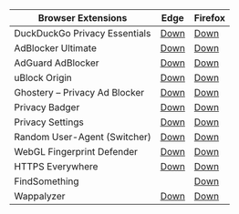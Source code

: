 |Browser Extensions|Edge|Firefox|
| ------ | ------ | ------ |
|DuckDuckGo Privacy Essentials|[Down](https://microsoftedge.microsoft.com/addons/detail/duckduckgo-privacy-essent/caoacbimdbbljakfhgikoodekdnlcgpk "Down")|[Down](https://addons.mozilla.org/en-US/firefox/addon/duckduckgo-for-firefox "Down")|
|AdBlocker Ultimate|[Down](https://microsoftedge.microsoft.com/addons/detail/adblocker-ultimate/pciakllldcajllepkbbihkmfkikheffb "Down")|[Down](https://addons.mozilla.org/en-US/firefox/addon/adblocker-ultimate "Down")|
|AdGuard AdBlocker|[Down](https://microsoftedge.microsoft.com/addons/detail/adguard-adblocker/pdffkfellgipmhklpdmokmckkkfcopbh "Down")|[Down](https://addons.mozilla.org/en-US/firefox/addon/adguard-adblocker "Down")|
|uBlock Origin|[Down](https://microsoftedge.microsoft.com/addons/detail/ublock-origin/odfafepnkmbhccpbejgmiehpchacaeak "Down")|[Down](https://addons.mozilla.org/en-US/firefox/addon/ublock-origin "Down")|
|Ghostery – Privacy Ad Blocker|[Down](https://microsoftedge.microsoft.com/addons/detail/ghostery-%E2%80%93-privacy-ad-blo/fclbdkbhjlgkbpfldjodgjncejkkjcme "Down")|[Down](https://addons.mozilla.org/en-US/firefox/addon/ghostery "Down")|
|Privacy Badger|[Down](https://microsoftedge.microsoft.com/addons/detail/privacy-badger/mkejgcgkdlddbggjhhflekkondicpnop "Down")|[Down](https://addons.mozilla.org/en-US/firefox/addon/privacy-badger17 "Down")|
|Privacy Settings|[Down](https://microsoftedge.microsoft.com/addons/detail/privacy-settings/kcjdbackodicgebbpjlnfofddafkhdkj "Down")|[Down](https://addons.mozilla.org/en-US/firefox/addon/privacy-settings "Down")|
|Random User-Agent (Switcher)|[Down](https://microsoftedge.microsoft.com/addons/detail/random-useragent-switch/addfjgllfhpnacoahmmcafmaacjloded "Down")|[Down](https://addons.mozilla.org/en-US/firefox/addon/random_user_agent "Down")|
|WebGL Fingerprint Defender|[Down](https://microsoftedge.microsoft.com/addons/detail/webgl-fingerprint-defende/lhhnmkalnbgodjgjmjjbjalhcoeocffk "Down")|[Down](https://addons.mozilla.org/en-US/firefox/addon/webgl-fingerprint-defender "Down")|
|HTTPS Everywhere|[Down](https://microsoftedge.microsoft.com/addons/detail/https-everywhere/fchjpkplmbeeeaaogdbhjbgbknjobohb "Down")|[Down](https://www.eff.org/https-everywhere "Down")|
|FindSomething||[Down](https://addons.mozilla.org/en-US/firefox/addon/findsomething "Down")|
|Wappalyzer|[Down](https://microsoftedge.microsoft.com/addons/detail/wappalyzer-technology-p/mnbndgmknlpdjdnjfmfcdjoegcckoikn "Down")|[Down](https://addons.mozilla.org/en-US/firefox/addon/wappalyzer "Down")|
